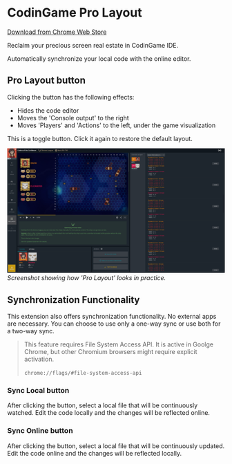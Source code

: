 # CodinGame Pro Layout

[Download from Chrome Web Store](https://chromewebstore.google.com/detail/fleeplnobejocpmlphmbhlnhnimoglpa)

Reclaim your precious screen real estate in CodinGame IDE.

Automatically synchronize your local code with the online editor.

## Pro Layout button

Clicking the button has the following effects:

* Hides the code editor
* Moves the 'Console output' to the right
* Moves 'Players' and 'Actions' to the left, under the game visualization

This is a toggle button. Click it again to restore the default layout.

![screenshot](images/screenshot.png)
*Screenshot showing how 'Pro Layout' looks in practice.*

## Synchronization Functionality

This extension also offers synchronization functionality. No external apps are necessary. You can choose to use only a one-way sync or use both for a two-way sync.

> This feature requires File System Access API. It is active in Goolge Chrome, but other Chromium browsers might require explicit activation.
>
> `chrome://flags/#file-system-access-api`

### Sync Local button

After clicking the button, select a local file that will be continuously watched. Edit the code locally and the changes will be reflected online.

### Sync Online button

After clicking the button, select a local file that will be continuously updated. Edit the code online and the changes will be reflected locally.
